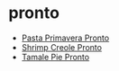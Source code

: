 # pronto

 * [Pasta Primavera Pronto](../../index/p/pasta-primavera-pronto-233800.json)
 * [Shrimp Creole Pronto](../../index/s/shrimp-creole-pronto.json)
 * [Tamale Pie Pronto](../../index/t/tamale-pie-pronto.json)
